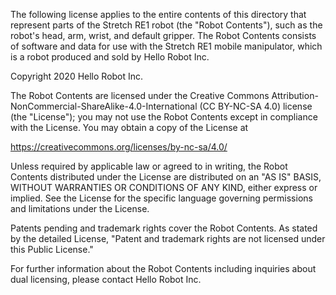 The following license applies to the entire contents of this directory that represent parts of the Stretch RE1 robot (the "Robot Contents"), such as the robot's head, arm, wrist, and default gripper. The Robot Contents consists of software and data for use with the Stretch RE1 mobile manipulator, which is a robot produced and sold by Hello Robot Inc.

Copyright 2020 Hello Robot Inc.

The Robot Contents are licensed under the Creative Commons Attribution-NonCommercial-ShareAlike-4.0-International (CC BY-NC-SA 4.0) license (the "License"); you may not use the Robot Contents except in compliance with the License. You may obtain a copy of the License at

https://creativecommons.org/licenses/by-nc-sa/4.0/

Unless required by applicable law or agreed to in writing, the Robot Contents distributed under the License are distributed on an "AS IS" BASIS, WITHOUT WARRANTIES OR CONDITIONS OF ANY KIND, either express or implied. See the License for the specific language governing permissions and limitations under the License.

Patents pending and trademark rights cover the Robot Contents. As stated by the detailed License, "Patent and trademark rights are not licensed under this Public License."

For further information about the Robot Contents including inquiries about dual licensing, please contact Hello Robot Inc.
